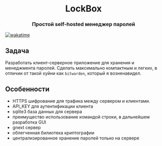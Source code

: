 <h1 align="center">
LockBox
</h1>

<h3 align="center">
Простой self-hosted менеджер паролей
</h3>

[![wakatime](https://wakatime.com/badge/user/018ce029-5220-4722-881d-fc5406c5e923/project/039a8eb3-c6d8-43de-908f-883c1c3470a2.svg)](https://wakatime.com/badge/user/018ce029-5220-4722-881d-fc5406c5e923/project/039a8eb3-c6d8-43de-908f-883c1c3470a2)
  

## Задача 
Разработать клиент-серверное приложение для хранения и менеджмента паролей. Сделать максимально компактным и легких, в отличии от такой хуйни как `bitwarden`, который я возненавидел.


## Особенности
- HTTPS шифрование для трафика между сервером и клиентами.
- API_KEY для аутентификации клиента
- sqlite3 база данных для сервера
- преимущество использование командой строки, в дальнейшем разработка GUI
- gnext сервер
- облегченная билиотека криптографии 
- централизированное хранение паролей только на сервере
